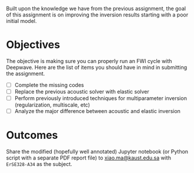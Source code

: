 Built upon the knowledge we have from the previous assignment, the goal of this assignment is on improving the inversion results starting with a poor initial model.

# Objectives

The objective is making sure you can properly run an FWI cycle with Deepwave. Here are the list of items you should have in mind in submitting the assignment.

- [ ] Complete the missing codes
- [ ] Replace the previous acoustic solver with elastic solver
- [ ] Perform previously introduced techniques for multiparameter inversion (regularization, multiscale, etc)
- [ ] Analyze the major difference between acoustic and elastic inversion

# Outcomes

Share the modified (hopefully well annotated) Jupyter notebook (or Python script with a separate PDF report file) to xiao.ma@kaust.edu.sa with `ErSE328-A34` as the subject.